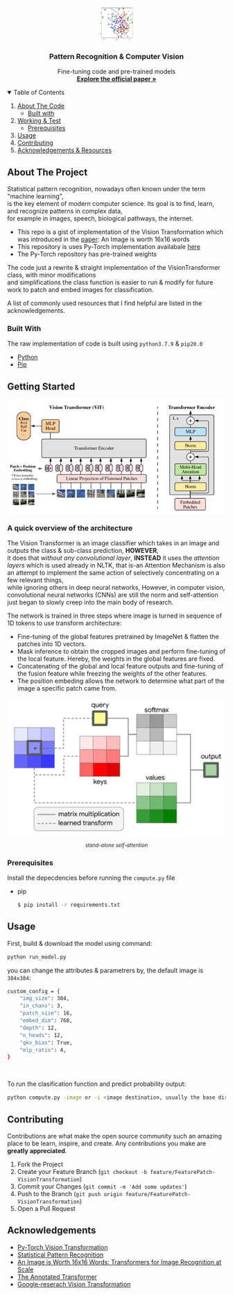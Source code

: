 <br />
<p align="center">
  <a href="#">
    <img src="images/StatisticalPatternRecognition.jpg" alt="Logo" width="80" height="80">
  </a>

  <h3 align="center">Pattern Recognition & Computer Vision</h3>
  <p align="center">
    Fine-tuning code and pre-trained models
    <br />
    <a href="https://arxiv.org/pdf/2010.11929.pdf"><strong>Explore the official paper »</strong></a>
  </p>
</p>



<!-- TABLE OF CONTENTS -->
<details open="open">
  <summary>Table of Contents</summary>
  <ol>
    <li>
      <a href="#about-the-project">About The Code</a>
      <ul>
        <li><a href="#built-with">Built with</a></li>
      </ul>
    </li>
    <li>
      <a href="#getting-started">Working & Test</a>
      <ul>
        <li><a href="#prerequisites">Prerequisites</a></li>
      </ul>
    </li>
    <li><a href="#usage">Usage</a></li>
    <li><a href="#contributing">Contributing</a></li>
    <li><a href="#acknowledgements">Acknowledgements & Resources</a></li>
  </ol>
</details>



<!-- ABOUT THE PROJECT -->
## About The Project

Statistical pattern recognition, nowadays often known under the term "machine learning", <br />is the key element of modern computer science. Its goal is to find, learn, and recognize patterns in complex data, <br />for example in images, speech, biological pathways, the internet.

* This repo is a gist of implementation of the Vision Transformation which was introduced in the <a href="https://arxiv.org/pdf/2010.11929.pdf">paper</a>: An Image is worth 16x16 words
* This repository is uses Py-Torch implementation availabale <a href="https://github.com/rwightman/pytorch-image-models">here</a>
* The Py-Torch repository has pre-trained weights

The code just a rewrite & straight implementation of the VisionTransformer class, with minor modifications <br /> and simplifications the class function is easier to run & modify for future work to patch and embed images for classification.

A list of commonly used resources that I find helpful are listed in the acknowledgements.

### Built With

The raw implementation of code is built using `python3.7.9` & `pip20.0`
* [Python](https://www.python.org/downloads/release/python-379/)
* [Pip](https://pypi.org/project/pip/)


<!-- GETTING STARTED -->
## Getting Started
<div style="text-align:center"><img align="center" src="images/VT.jpg" alt="Logo"></div>


<h3>A quick overview of the architecture</h3>

<p>The Vision Transformer is an image classifier which takes in an image and outputs the class & sub-class prediction, <b>HOWEVER</b>, <br/>it does that <i>without any convolutional layer</i>, <b>INSTEAD</b> it uses the <i>attention layers</i> which is used already in NLTK, that is-an Attention Mechanism is also an attempt to implement the same action of selectively concentrating on a few relevant things, <br/> while ignoring others in deep neural networks, However, in computer vision, convolutional neural networks (CNNs) are still the norm and self-attention just began to slowly creep into the main body of research.</p>

The network is trained in three steps where image is turned in sequence of 1D tokens to use transform architecture:
* Fine-tuning of the global features pretrained by ImageNet & flatten the patches into 1D vectors.
* Mask inference to obtain the cropped images and perform fine-tuning of the local feature. Hereby, the weights in the global features are fixed.
* Concatenating of the global and local feature outputs and fine-tuning of the fusion feature while freezing the weights of the other features.
* The position embeding allows the network to determine what part of the image a specific patch came from.



<div style="text-align:center"><img align="center" src="images/attention.jpg" alt="logo">

<i><small>stand-alone self-attention</small></i></div>




### Prerequisites

Install the depecdencies before running the `compute.py` file
* pip
  ```sh
  $ pip install -r requirements.txt
  ```


<!-- USAGE EXAMPLES -->
## Usage
<p>First, build & download the model using command:</p>

```sh
python run_model.py
```
you can change the attributes & parametrers by, the default image is `384x384`:
```sh
custom_config = {
    "img_size": 384,
    "in_chans": 3,
    "patch_size": 16,
    "embed_dim": 768,
    "depth": 12,
    "n_heads": 12,
    "qkv_bias": True,
    "mlp_ratio": 4,
}

```

</br>

To run the clasification function and predict probability output:

```sh
python compute.py -image or -i <image destination, usually the base dir>
```


<!-- CONTRIBUTING -->
## Contributing

Contributions are what make the open source community such an amazing place to be learn, inspire, and create. Any contributions you make are **greatly appreciated**.

1. Fork the Project
2. Create your Feature Branch (`git checkout -b feature/FeaturePatch-VisionTransformation`)
3. Commit your Changes (`git commit -m 'Add some updates'`)
4. Push to the Branch (`git push origin feature/FeaturePatch-VisionTransformation`)
5. Open a Pull Request






<!-- ACKNOWLEDGEMENTS -->
## Acknowledgements
* [Py-Torch Vision Transformation](https://github.com/rwightman/pytorch-image-models)
* [Statistical Pattern Recognition](https://lmb.informatik.uni-freiburg.de/lectures/spr/)
* [An Image is Worth 16x16 Words: Transformers for Image Recognition at Scale](https://arxiv.org/pdf/2010.11929.pdf)
* [The Annotated Transformer
](https://nlp.seas.harvard.edu/2018/04/03/attention.html)
* [Google-reserach Vision Transformation](https://github.com/google-research/vision_transformer)